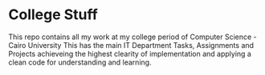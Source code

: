 # College Stuff
This repo contains all my work at my college period of Computer Science - Cairo University
This has the main IT Department Tasks, Assignments and Projects achieveing the highest clearity of implementation and applying a clean code for understanding and learning. 
